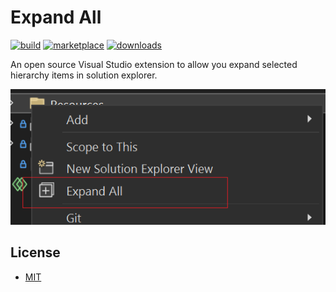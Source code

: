 # Expand All

[![build](https://dev.azure.com/heku/vsix/_apis/build/status/heku.Kool.ExpandAll?branchName=main)](https://dev.azure.com/heku/vsix/_build/latest?definitionId=18&branchName=main)
[![marketplace](https://img.shields.io/visual-studio-marketplace/v/heku.ExpandAll.svg?label=Marketplace)](https://marketplace.visualstudio.com/items?itemName=heku.ExpandAll)
[![downloads](https://img.shields.io/visual-studio-marketplace/d/heku.ExpandAll.svg?label=Downloads)](https://marketplace.visualstudio.com/items?itemName=heku.ExpandAll)

An open source Visual Studio extension to allow you expand selected hierarchy items in solution explorer.

![preview](Screenshots/preview.png)

## License

- [MIT](LICENSE)